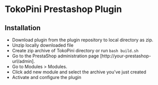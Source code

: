 # TokoPini Prestashop Plugin

## Installation

- Download plugin from the plugin repository to local directory as zip.
- Unzip locally downloaded file
- Create zip archive of TokoPini directory or run `bash build.sh`
- Go to the PrestaShop administration page [http://your-prestashop-url/admin].
- Go to Modules > Modules.
- Click add new module and select the archive you've just created
- Activate and configure the plugin
